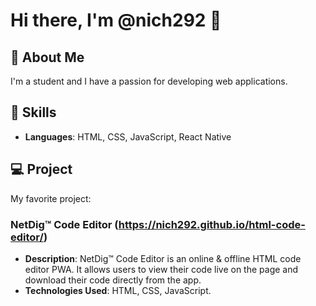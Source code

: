 # Hi there, I'm @nich292 👋

## 👤 About Me
I'm a student and I have a passion for developing web applications.

## 🚀 Skills
- **Languages**: HTML, CSS, JavaScript, React Native

## 💻 Project
My favorite project:

### NetDig™ Code Editor (https://nich292.github.io/html-code-editor/)
- **Description**: NetDig™ Code Editor is an online & offline HTML code editor PWA. It allows users to view their code live on the page and download their code directly from the app.
- **Technologies Used**: HTML, CSS, JavaScript.
